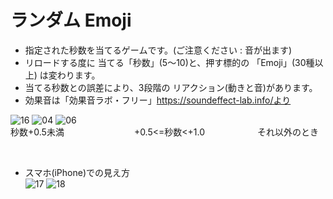 # ランダム Emoji 
- 指定された秒数を当てるゲームです。(ご注意ください : 音が出ます)
- リロードする度に 当てる「秒数」(5〜10)と、押す標的の 「Emoji」(30種以上) は変わります。
- 当てる秒数との誤差により、3段階の リアクション(動きと音)があります。
- 効果音は「効果音ラボ・フリー」https://soundeffect-lab.info/より<br>

![16](https://user-images.githubusercontent.com/67646107/130400790-3da4154e-0570-4ee2-a4f6-b6f74a01f6f2.png)
![04](https://user-images.githubusercontent.com/67646107/130400805-9fe924cc-8171-40f6-9c55-16a03a710e7c.png)
![06](https://user-images.githubusercontent.com/67646107/130400820-16b21ddd-d18a-463e-9c3f-bcfef1af7715.png)
<br>秒数+0.5未満　　　　　　　　+0.5<=秒数<+1.0　　　　　　それ以外のとき

&nbsp; <br>

- スマホ(iPhone)での見え方<br>
![17](https://user-images.githubusercontent.com/67646107/130399439-c4bb8a84-148d-4cb1-9c32-c64edad95222.jpeg)
![18](https://user-images.githubusercontent.com/67646107/130399454-cb23a077-e549-4e8f-8fa2-d6e1fa5abd31.jpeg)

